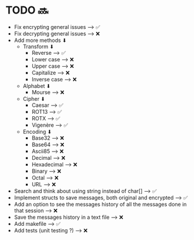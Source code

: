 # TODO 🔜

- Fix encrypting general issues --> ✅
- Fix decrypting general issues --> ❌
- Add more methods ⬇
  - Transform ⬇
    - Reverse --> ✅
    - Lower case --> ❌
    - Upper case --> ❌
    - Capitalize --> ❌
    - Inverse case --> ❌
  - Alphabet ⬇
    - Mourse --> ❌
  - Cipher ⬇
    - Caesar --> ✅
    - ROT13 --> ✅
    - ROTX --> ✅
    - Vigenère --> ✅
  - Encoding ⬇
    - Base32 --> ❌
    - Base64 --> ❌
    - Ascii85 --> ❌
    - Decimal --> ❌
    - Hexadecimal --> ❌
    - Binary --> ❌
    - Octal --> ❌
    - URL --> ❌
- Search and think about using string instead of char[] --> ✅
- Implement structs to save messages, both original and encrypted --> ✅
- Add an option to see the messages history of all the messages done in that session --> ❌
- Save the messages history in a text file --> ❌
- Add makefile --> ✅
- Add tests (unit testing ?) --> ❌
